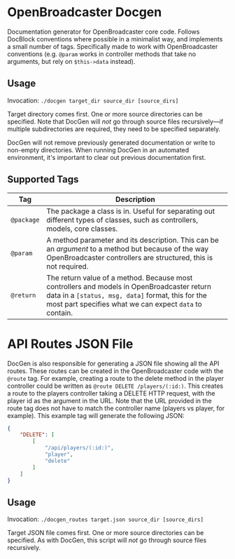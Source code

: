 # OpenBroadcaster Docgen

Documentation generator for OpenBroadcaster core code. Follows DocBlock conventions where possible in a minimalist way, and implements a small number of tags. Specifically made to work with OpenBroadcaster conventions (e.g. `@param` works in controller methods that take no arguments, but rely on `$this->data` instead).

## Usage

Invocation: `./docgen target_dir source_dir [source_dirs]`

Target directory comes first. One or more source directories can be specified. Note that DocGen will *not* go through source files recursively&mdash;if multiple subdirectories are required, they need to be specified separately.

DocGen will not remove previously generated documentation or write to non-empty directories. When running DocGen in an automated environment, it's important to clear out previous documentation first.

## Supported Tags

Tag | Description
--- | ---
`@package` | The package a class is in. Useful for separating out different types of classes, such as controllers, models, core classes.
`@param` | A method parameter and its description. This can be an *argument* to a method but because of the way OpenBroadcaster controllers are structured, this is not required.
`@return` | The return value of a method. Because most controllers and models in OpenBroadcaster return data in a `[status, msg, data]` format, this for the most part specifies what we can expect `data` to contain.

# API Routes JSON File

DocGen is also responsible for generating a JSON file showing all the API routes. These routes can be created in the OpenBroadcaster code with the `@route` tag. For example, creating a route to the delete method in the player controller could be written as `@route DELETE /players/(:id:)`. This creates a route to the players controller taking a DELETE HTTP request, with the player id as the argument in the URL. Note that the URL provided in the route tag does not have to match the controller name (players vs player, for example). This example tag will generate the following JSON:

```json
{
    "DELETE": [
        [
            "/api/players/(:id:)",
            "player",
            "delete"
        ]
    ]
}
```

## Usage

Invocation: `./docgen_routes target.json source_dir [source_dirs]`

Target JSON file comes first. One or more source directories can be specified. As with DocGen, this script will *not* go through source files recursively.
